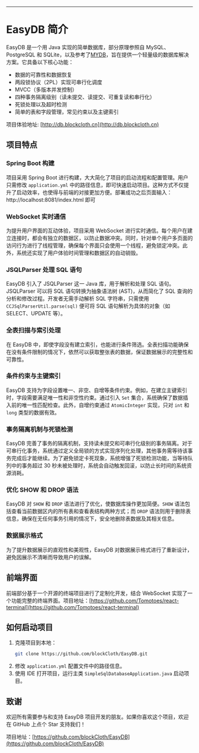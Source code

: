---

# EasyDB 简介

EasyDB 是一个用 Java 实现的简单数据库，部分原理参照自 MySQL、PostgreSQL 和 SQLite，以及参考了[MYDB](https://github.com/CN-GuoZiyang/MYDB)，旨在提供一个轻量级的数据库解决方案。它具备以下核心功能：

- 数据的可靠性和数据恢复
- 两段锁协议（2PL）实现可串行化调度
- MVCC（多版本并发控制）
- 四种事务隔离级别（读未提交、读提交、可重复读和串行化）
- 死锁处理以及超时检测
- 简单的表和字段管理，常见约束以及主键索引

项目体验地址: [http://db.blockcloth.cn](http://db.blockcloth.cn)

## 项目特点

### Spring Boot 构建

项目采用 Spring Boot 进行构建，大大简化了项目的启动流程和配置管理。用户只需修改 `application.yml` 中的路径信息，即可快速启动项目。这种方式不仅提升了启动效率，也使得与前端的对接更加方便。部署成功之后页面输入：http://localhost:8081/index.html 即可

### WebSocket 实时通信

为提升用户界面的互动体验，项目采用 WebSocket 进行实时通信。每个用户在建立连接时，都会有独立的数据区，以防止数据冲突。同时，针对单个用户多页面的访问行为进行了线程管理，确保每个界面只会使用一个线程，避免锁定冲突。此外，系统还实现了用户体验时间管理和数据区的自动销毁。

### JSQLParser 处理 SQL 语句

EasyDB 引入了 JSQLParser 这一 Java 库，用于解析和处理 SQL 语句。JSQLParser 可以将 SQL 语句转换为抽象语法树 (AST)，从而简化了 SQL 查询的分析和修改过程。开发者无需手动解析 SQL 字符串，只需使用 `CCJSqlParserUtil.parse(sql)` 便可将 SQL 语句解析为具体的对象（如 SELECT、UPDATE 等）。

### 全表扫描与索引处理

在 EasyDB 中，即使字段没有建立索引，也能进行条件筛选。全表扫描功能确保在没有条件限制的情况下，依然可以获取整张表的数据，保证数据展示的完整性和可靠性。

### 条件约束与主键索引

EasyDB 支持为字段设置唯一、非空、自增等条件约束。例如，在建立主键索引时，字段需要满足唯一性和非空性约束。通过引入 `Set` 集合，系统确保了数据插入前的唯一性匹配检查。此外，自增约束通过 `AtomicInteger` 实现，只对 `int` 和 `long` 类型的数据有效。

### 事务隔离机制与死锁检测

EasyDB 完善了事务的隔离机制，支持读未提交和可串行化级别的事务隔离。对于可串行化事务，系统通过定义全局锁的方式实现序列化处理，其他事务需等待该事务完成后才能继续。为了避免锁定卡死现象，系统增强了死锁检测功能，当等待队列中的事务超过 30 秒未被处理时，系统会自动触发回滚，以防止长时间的系统资源消耗。

### 优化 SHOW 和 DROP 语法

EasyDB 对 `SHOW` 和 `DROP` 语法进行了优化，使数据库操作更加简便。`SHOW` 语法包括查看当前数据区内的所有表和查看表结构两种方式；而 `DROP` 语法则用于删除表信息，确保在无任何事务引用的情况下，安全地删除表数据及其相关信息。

### 数据展示格式

为了提升数据展示的直观性和美观性，EasyDB 对数据展示格式进行了重新设计，避免因展示不清晰而导致用户的误解。

## 前端界面

前端部分基于一个开源的终端项目进行了定制化开发，结合 WebSocket 实现了一个功能完整的终端界面。项目地址：[https://github.com/Tomotoes/react-terminal](https://github.com/Tomotoes/react-terminal)

## 如何启动项目

1. 克隆项目到本地：
   ```bash
   git clone https://github.com/blockCloth/EasyDB.git
   ```
2. 修改 `application.yml` 配置文件中的路径信息。
3. 使用 IDE 打开项目，运行主类 `SimpleSqlDatabaseApplication.java` 启动项目。

## 致谢

欢迎所有需要参与和支持 EasyDB 项目开发的朋友。如果你喜欢这个项目，欢迎在 GitHub 上点个 Star 支持我们！

项目地址：[https://github.com/blockCloth/EasyDB](https://github.com/blockCloth/EasyDB)
